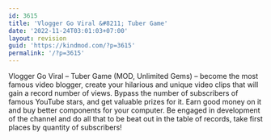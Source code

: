 ```yaml
---
id: 3615
title: 'Vlogger Go Viral &#8211; Tuber Game'
date: '2022-11-24T03:01:03+07:00'
layout: revision
guid: 'https://kindmod.com/?p=3615'
permalink: '/?p=3615'
---
```


Vlogger Go Viral – Tuber Game (MOD, Unlimited Gems) – become the most famous video blogger, create your hilarious and unique video clips that will gain a record number of views. Bypass the number of subscribers of famous YouTube stars, and get valuable prizes for it. Earn good money on it and buy better components for your computer. Be engaged in development of the channel and do all that to be beat out in the table of records, take first places by quantity of subscribers!